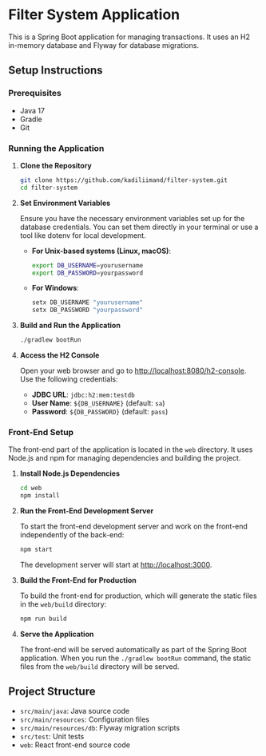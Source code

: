 # Filter System Application

This is a Spring Boot application for managing transactions. It uses an H2 in-memory database and Flyway for database migrations.

## Setup Instructions

### Prerequisites

- Java 17
- Gradle
- Git

### Running the Application

1. **Clone the Repository**

    ```sh
    git clone https://github.com/kadiliimand/filter-system.git
    cd filter-system
    ```

2. **Set Environment Variables**

   Ensure you have the necessary environment variables set up for the database credentials. You can set them directly in your terminal or use a tool like dotenv for local development.

   - **For Unix-based systems (Linux, macOS)**:

     ```sh
     export DB_USERNAME=yourusername
     export DB_PASSWORD=yourpassword
     ```

   - **For Windows**:

     ```cmd
     setx DB_USERNAME "yourusername"
     setx DB_PASSWORD "yourpassword"
     ```

3. **Build and Run the Application**

    ```sh
    ./gradlew bootRun
    ```

4. **Access the H2 Console**

   Open your web browser and go to [http://localhost:8080/h2-console](http://localhost:8080/h2-console). Use the following credentials:

   - **JDBC URL**: `jdbc:h2:mem:testdb`
   - **User Name**: `${DB_USERNAME}` (default: `sa`)
   - **Password**: `${DB_PASSWORD}` (default: `pass`)

### Front-End Setup

The front-end part of the application is located in the `web` directory. It uses Node.js and npm for managing dependencies and building the project.

1. **Install Node.js Dependencies**

    ```sh
    cd web
    npm install
    ```

2. **Run the Front-End Development Server**

   To start the front-end development server and work on the front-end independently of the back-end:

    ```sh
    npm start
    ```

   The development server will start at [http://localhost:3000](http://localhost:3000).


3. **Build the Front-End for Production**

   To build the front-end for production, which will generate the static files in the `web/build` directory:

    ```sh
    npm run build
    ```

4. **Serve the Application**

   The front-end will be served automatically as part of the Spring Boot application. When you run the `./gradlew bootRun` command, the static files from the `web/build` directory will be served.

## Project Structure

- `src/main/java`: Java source code
- `src/main/resources`: Configuration files
- `src/main/resources/db`: Flyway migration scripts
- `src/test`: Unit tests
- `web`: React front-end source code
